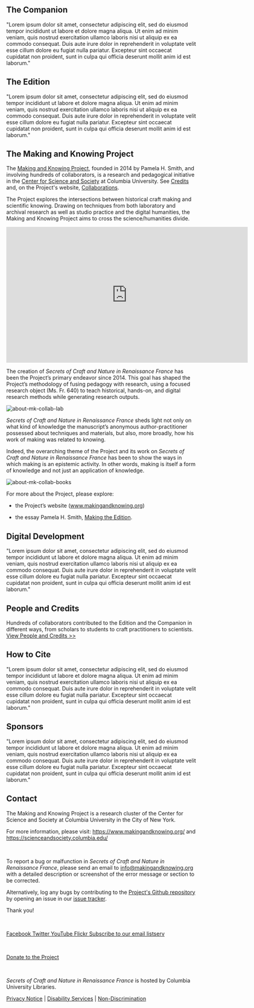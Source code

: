 ## The Companion

"Lorem ipsum dolor sit amet, consectetur adipiscing elit, sed do eiusmod tempor incididunt ut labore et dolore magna aliqua. Ut enim ad minim veniam, quis nostrud exercitation ullamco laboris nisi ut aliquip ex ea commodo consequat. Duis aute irure dolor in reprehenderit in voluptate velit esse cillum dolore eu fugiat nulla pariatur. Excepteur sint occaecat cupidatat non proident, sunt in culpa qui officia deserunt mollit anim id est laborum."

## The Edition

"Lorem ipsum dolor sit amet, consectetur adipiscing elit, sed do eiusmod tempor incididunt ut labore et dolore magna aliqua. Ut enim ad minim veniam, quis nostrud exercitation ullamco laboris nisi ut aliquip ex ea commodo consequat. Duis aute irure dolor in reprehenderit in voluptate velit esse cillum dolore eu fugiat nulla pariatur. Excepteur sint occaecat cupidatat non proident, sunt in culpa qui officia deserunt mollit anim id est laborum."

## The Making and Knowing Project

The [Making and Knowing Project](https://www.makingandknowing.org/), founded in 2014 by Pamela H. Smith, and involving hundreds of collaborators, is a research and pedagogical initiative in the [Center for Science and Society](https://scienceandsociety.columbia.edu) at Columbia University. See [Credits](/content/about/credits) and, on the Project's website, [Collaborations](https://www.makingandknowing.org/collaborators/).

The Project explores the intersections between historical craft making and scientific knowing. Drawing on techniques from both laboratory and archival research as well as studio practice and the digital humanities, the Making and Knowing Project aims to cross the science/humanities divide.

<iframe src="https://player.vimeo.com/video/384070384" width="640" height="360" frameborder="0" allow="autoplay; fullscreen" allowfullscreen></iframe>

The creation of _Secrets of Craft and Nature in Renaissance France_ has been the Project’s primary endeavor since 2014. This goal has shaped the Project’s methodology of fusing pedagogy with research, using a focused research object (Ms. Fr. 640) to teach historical, hands-on, and digital research methods while generating research outputs.

![about-mk-collab-lab](https://raw.githubusercontent.com/cu-mkp/edition-webpages/master/images/about-mk-collab-lab.png)

_Secrets of Craft and Nature in Renaissance France_ sheds light not only on what kind of knowledge the manuscript’s anonymous author-practitioner possessed about techniques and materials, but also, more broadly, how his work of making was related to knowing.

Indeed, the overarching theme of the Project and its work on _Secrets of Craft and Nature in Renaissance France_ has been to show the ways in which making is an epistemic activity. In other words, making is itself a form of knowledge and not just an application of knowledge.

![about-mk-collab-books](https://raw.githubusercontent.com/cu-mkp/edition-webpages/master/images/about-mk-collab-books.png)

For more about the Project, please explore:

  - the Project’s website (www.makingandknowing.org)

  - the essay Pamela H. Smith, [Making the Edition](/essays/ann_329_ie_19).

## Digital Development

"Lorem ipsum dolor sit amet, consectetur adipiscing elit, sed do eiusmod tempor incididunt ut labore et dolore magna aliqua. Ut enim ad minim veniam, quis nostrud exercitation ullamco laboris nisi ut aliquip ex ea commodo consequat. Duis aute irure dolor in reprehenderit in voluptate velit esse cillum dolore eu fugiat nulla pariatur. Excepteur sint occaecat cupidatat non proident, sunt in culpa qui officia deserunt mollit anim id est laborum."

## People and Credits

Hundreds of collaborators contributed to the Edition and the Companion in different ways, from scholars to students to craft practitioners to scientists.
<br>
[View People and Credits >>](/content/about/credits) 


## How to Cite

"Lorem ipsum dolor sit amet, consectetur adipiscing elit, sed do eiusmod tempor incididunt ut labore et dolore magna aliqua. Ut enim ad minim veniam, quis nostrud exercitation ullamco laboris nisi ut aliquip ex ea commodo consequat. Duis aute irure dolor in reprehenderit in voluptate velit esse cillum dolore eu fugiat nulla pariatur. Excepteur sint occaecat cupidatat non proident, sunt in culpa qui officia deserunt mollit anim id est laborum."

## Sponsors

"Lorem ipsum dolor sit amet, consectetur adipiscing elit, sed do eiusmod tempor incididunt ut labore et dolore magna aliqua. Ut enim ad minim veniam, quis nostrud exercitation ullamco laboris nisi ut aliquip ex ea commodo consequat. Duis aute irure dolor in reprehenderit in voluptate velit esse cillum dolore eu fugiat nulla pariatur. Excepteur sint occaecat cupidatat non proident, sunt in culpa qui officia deserunt mollit anim id est laborum."

## Contact

The Making and Knowing Project is a research cluster of the Center for
Science and Society at Columbia University in the City of New York.

For more information, please visit: <https://www.makingandknowing.org/> and <https://scienceandsociety.columbia.edu/>

<br>

To report a bug or malfunction in _Secrets of Craft and Nature in Renaissance France_, please send an email to
<info@makingandknowing.org> with a detailed description or screenshot of
the error message or section to be corrected.

Alternatively, log any bugs by contributing to the [Project's Github repository](https://github.com/cu-mkp/m-k-manuscript-data) by opening an issue in our [issue tracker](https://github.com/cu-mkp/m-k-manuscript-data/issues).

Thank you\!

<br>

<i class="fab fa-facebook-square"></i> [Facebook ](https://www.facebook.com/MakingKnowing)
<i class="fab fa-twitter-square"></i> [Twitter ](https://twitter.com/makingknowing)
<i class="fab fa-youtube-square"></i> [YouTube ](https://www.youtube.com/channel/UCViaSZhCLq9zmI6djVL044Q)
<i class="fab fa-flickr"></i> [Flickr ](https://www.flickr.com/photos/128418753@N06)
<i class="fas fa-envelope-square"></i> [Subscribe to our email listserv](https://makingandknowing.us15.list-manage.com/subscribe?u=c8ba3b95cee90d4afa19cc58f&id=972ef1e19f)

<br>

<i class="fab fa-gratipay"></i> [Donate to the Project](https://www.givenow.columbia.edu/?_sa=22641&_sd=388#)

<br>

_Secrets of Craft and Nature in Renaissance France_ is hosted by Columbia University Libraries.

[Privacy Notice](https://cuit.columbia.edu/privacy-notice) |  [Disability Services](https://health.columbia.edu/content/disability-services) | [Non-Discrimination](https://eoaa.columbia.edu/content/non-discrimination-statement-and-policy)
